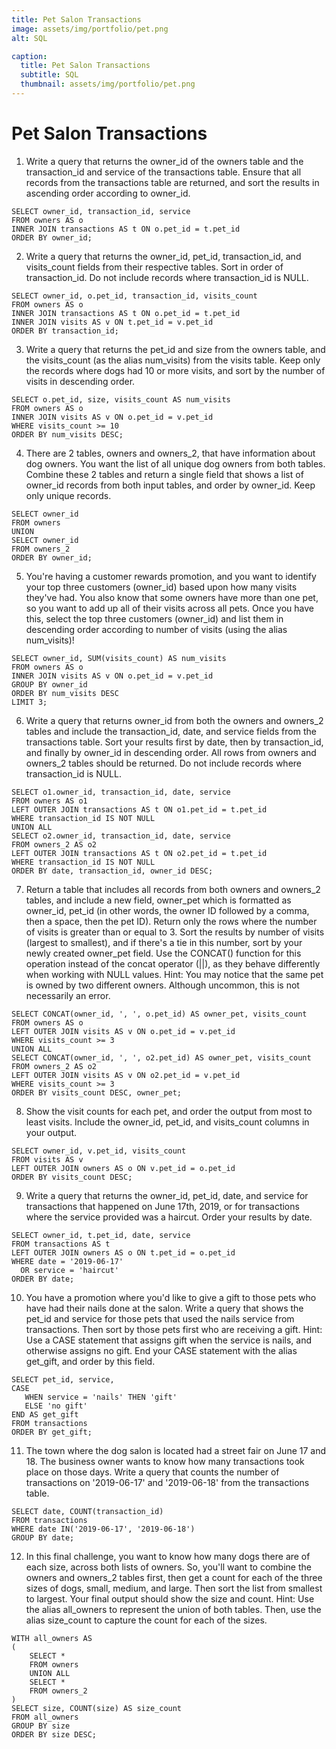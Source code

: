 ```yaml
---
title: Pet Salon Transactions
image: assets/img/portfolio/pet.png
alt: SQL

caption:
  title: Pet Salon Transactions
  subtitle: SQL
  thumbnail: assets/img/portfolio/pet.png
---
```


# Pet Salon Transactions

1. Write a query that returns the owner_id of the owners table and the transaction_id and service of the transactions table. Ensure that all records from the transactions table are returned, and sort the results in ascending order according to owner_id.  
```
SELECT owner_id, transaction_id, service
FROM owners AS o
INNER JOIN transactions AS t ON o.pet_id = t.pet_id
ORDER BY owner_id;
```

2. Write a query that returns the owner_id, pet_id, transaction_id, and visits_count fields from their respective tables. Sort in order of transaction_id. Do not include records where transaction_id is NULL.  
```
SELECT owner_id, o.pet_id, transaction_id, visits_count
FROM owners AS o
INNER JOIN transactions AS t ON o.pet_id = t.pet_id
INNER JOIN visits AS v ON t.pet_id = v.pet_id
ORDER BY transaction_id;
```

3. Write a query that returns the pet_id and size from the owners table, and the visits_count (as the alias num_visits) from the visits table. Keep only the records where dogs had 10 or more visits, and sort by the number of visits in descending order.  
```
SELECT o.pet_id, size, visits_count AS num_visits
FROM owners AS o
INNER JOIN visits AS v ON o.pet_id = v.pet_id
WHERE visits_count >= 10
ORDER BY num_visits DESC;
```

4. There are 2 tables, owners and owners_2, that have information about dog owners. You want the list of all unique dog owners from both tables. Combine these 2 tables and return a single field that shows a list of owner_id records from both input tables, and order by owner_id. Keep only unique records.  
```
SELECT owner_id
FROM owners
UNION
SELECT owner_id
FROM owners_2
ORDER BY owner_id;
```

5. You're having a customer rewards promotion, and you want to identify your top three customers (owner_id) based upon how many visits they've had. You also know that some owners have more than one pet, so you want to add up all of their visits across all pets. Once you have this, select the top three customers (owner_id) and list them in descending order according to number of visits (using the alias num_visits)!  
```
SELECT owner_id, SUM(visits_count) AS num_visits
FROM owners AS o
INNER JOIN visits AS v ON o.pet_id = v.pet_id
GROUP BY owner_id
ORDER BY num_visits DESC
LIMIT 3;
```

6. Write a query that returns owner_id from both the owners and owners_2 tables and include the transaction_id, date, and service fields from the transactions table. Sort your results first by date, then by transaction_id, and finally by owner_id in descending order. All rows from owners and owners_2 tables should be returned. Do not include records where transaction_id is NULL.  
```
SELECT o1.owner_id, transaction_id, date, service
FROM owners AS o1
LEFT OUTER JOIN transactions AS t ON o1.pet_id = t.pet_id
WHERE transaction_id IS NOT NULL
UNION ALL
SELECT o2.owner_id, transaction_id, date, service
FROM owners_2 AS o2
LEFT OUTER JOIN transactions AS t ON o2.pet_id = t.pet_id
WHERE transaction_id IS NOT NULL
ORDER BY date, transaction_id, owner_id DESC;
```

7. Return a table that includes all records from both owners and owners_2 tables, and include a new field, owner_pet which is formatted as owner_id, pet_id (in other words, the owner ID followed by a comma, then a space, then the pet ID). Return only the rows where the number of visits is greater than or equal to 3. Sort the results by number of visits (largest to smallest), and if there's a tie in this number, sort by your newly created owner_pet field. Use the CONCAT() function for this operation instead of the concat operator (||), as they behave differently when working with NULL values. Hint: You may notice that the same pet is owned by two different owners. Although uncommon, this is not necessarily an error.  
```
SELECT CONCAT(owner_id, ', ', o.pet_id) AS owner_pet, visits_count
FROM owners AS o
LEFT OUTER JOIN visits AS v ON o.pet_id = v.pet_id
WHERE visits_count >= 3
UNION ALL
SELECT CONCAT(owner_id, ', ', o2.pet_id) AS owner_pet, visits_count
FROM owners_2 AS o2
LEFT OUTER JOIN visits AS v ON o2.pet_id = v.pet_id
WHERE visits_count >= 3
ORDER BY visits_count DESC, owner_pet;
```

8. Show the visit counts for each pet, and order the output from most to least visits. Include the owner_id, pet_id, and visits_count columns in your output.  
```
SELECT owner_id, v.pet_id, visits_count
FROM visits AS v
LEFT OUTER JOIN owners AS o ON v.pet_id = o.pet_id
ORDER BY visits_count DESC;
```

9. Write a query that returns the owner_id, pet_id, date, and service for transactions that happened on June 17th, 2019, or for transactions where the service provided was a haircut. Order your results by date.  
```
SELECT owner_id, t.pet_id, date, service
FROM transactions AS t
LEFT OUTER JOIN owners AS o ON t.pet_id = o.pet_id
WHERE date = '2019-06-17'
  OR service = 'haircut'
ORDER BY date;
```

10. You have a promotion where you'd like to give a gift to those pets who have had their nails done at the salon. Write a query that shows the pet_id and service for those pets that used the nails service from transactions. Then sort by those pets first who are receiving a gift. Hint: Use a CASE statement that assigns gift when the service is nails, and otherwise assigns no gift. End your CASE statement with the alias get_gift, and order by this field.  
```
SELECT pet_id, service, 
CASE 
   WHEN service = 'nails' THEN 'gift'
   ELSE 'no gift'
END AS get_gift
FROM transactions
ORDER BY get_gift;
```

11. The town where the dog salon is located had a street fair on June 17 and 18. The business owner wants to know how many transactions took place on those days. Write a query that counts the number of transactions on '2019-06-17' and '2019-06-18' from the transactions table.  
```
SELECT date, COUNT(transaction_id)
FROM transactions
WHERE date IN('2019-06-17', '2019-06-18')
GROUP BY date;
```

12. In this final challenge, you want to know how many dogs there are of each size, across both lists of owners. So, you'll want to combine the owners and owners_2 tables first, then get a count for each of the three sizes of dogs, small, medium, and large. Then sort the list from smallest to largest. Your final output should show the size and count. Hint: Use the alias all_owners to represent the union of both tables. Then, use the alias size_count to capture the count for each of the sizes.  
```
WITH all_owners AS 
(
    SELECT *
    FROM owners
    UNION ALL
    SELECT *
    FROM owners_2
)
SELECT size, COUNT(size) AS size_count
FROM all_owners
GROUP BY size
ORDER BY size DESC;
```
